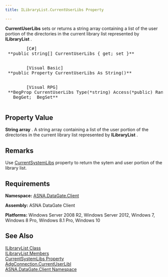 ```yaml
---
title: ILibraryList.CurrentUserLibs Property

---
```


**CurrentUserLibs** sets or returns a string array containing a list of the user portion of the directories in the current library list represented by **ILibraryList** . 
<pre class="prettyprint">
        <span class="lang">[C#]</span>
 **public string[] CurrentUserLibs { get; set }** 
      </pre>
<pre class="prettyprint">
        <span class="lang">[Visual Basic] </span>
 **public Property CurrentUserLibs As String()** 
      </pre>
<pre class="prettyprint">
        <span class="lang">[Visual RPG]</span>
 **BegProp CurrentUserLibs Type(*string) Access(*public) Rank(1)
   BegGet;  BegSet** 
      </pre>

## Property Value

**String array** . A string array containing a list of the user portion of the directories in the current library list represented by **ILibraryList** .
## Remarks

Use [CurrentSystemLibs](ilibrary-list-class-current-system-libs-property.html) property to return the sytem and user portion of the library list.
## Requirements

**Namespace:** [ASNA.DataGate.Client](datagate-client-namespace.html) 

**Assembly:** ASNA DataGate Client

**Platforms:** Windows Server 2008 R2, Windows Server 2012, Windows 7, Windows 8 Pro, Windows 8.1 Pro, Windows 10
## See Also


[ILibraryList Class](ilibrary-list-class.html)
      <br />
[ILibraryList Members](ilibrary-list-members.html)
      <br />
      [CurrentSystemLibs 
					Property](ilibrary-list-class-current-system-libs-property.html)
      <br />
[AdgConnection.CurrentUserLibl](adg-connection-current-user-libl-property.html)
      <br />
[ASNA.DataGate.Client Namespace](datagate-client-namespace.html)


